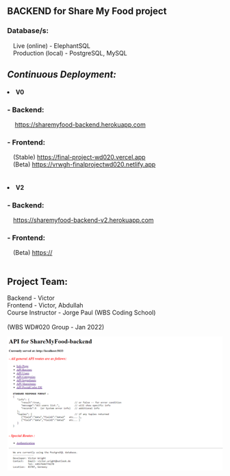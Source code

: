 ## BACKEND for Share My Food project

<h3>Database/s:</h3> 
  &emsp;Live (online) - ElephantSQL  <br>
  &emsp;Production (local) - PostgreSQL, MySQL

<br>

## <i> Continuous Deployment:</i>

<h4><li>V0</li></h4>
<h3>- Backend:</h3>
  &emsp; <a href="https://sharemyfood-backend.herokuapp.com" target="_blank">https://sharemyfood-backend.herokuapp.com</a><br>
<h3>- Frontend:</h3>
  &emsp;(Stable) <a href="https://final-project-wd020.vercel.app" target="_blank">https://final-project-wd020.vercel.app</a><br>
  &emsp;(Beta) <a href="https://vrwgh-finalprojectwd020.netlify.app" target="_blank">https://vrwgh-finalprojectwd020.netlify.app</a><br>
<br>
<h4><li>V2</li></h4>
<h3>- Backend:</h3>
  &emsp;<a href="https://sharemyfood-backend-v2.herokuapp.com" target="_blank">https://sharemyfood-backend-v2.herokuapp.com</a><br>
<h3>- Frontend:</h3>
  &emsp;(Beta) <a href="https://" target="_blank">https://</a><br>

<br>

## Project Team:

Backend - Victor<br>
Frontend - Victor, Abdullah<br>
Course Instructor - Jorge Paul (WBS Coding School)<br>
<br>
(WBS WD#020 Group - Jan 2022)<br>

![](https://github.com/vrw-GH/sharemyfood-backend/blob/12df2b5f36d617ee408eef435e23ad8db9da5987/public/site_img.png)
